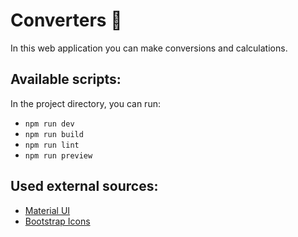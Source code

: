 # Converters :abacus:

In this web application you can make conversions and calculations.

## Available scripts:

In the project directory, you can run:

- `npm run dev`
- `npm run build`
- `npm run lint`
- `npm run preview`

## Used external sources:

- [Material UI](https://mui.com/material-ui/)
- [Bootstrap Icons](https://icons.getbootstrap.com)
